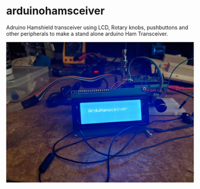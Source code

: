 # arduinohamsceiver
Adruino Hamshield transceiver using LCD, Rotary knobs, pushbuttons and other peripherals to make a stand alone arduino Ham Transceiver. 

![Photo](https://github.com/chengmania/arduinohamsceiver/blob/main/Arduhamsceiver.jpg?raw=true)
